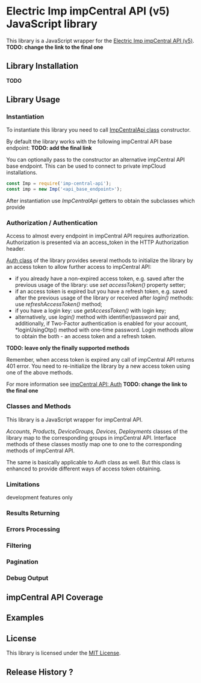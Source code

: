 # Electric Imp impCentral API (v5) JavaScript library

This library is a JavaScript wrapper for the [Electric Imp impCentral API (v5)](https://preview-apidoc.electricimp.com). **TODO: change the link to the final one**

## Library Installation

**TODO**

## Library Usage

### Instantiation

To instantiate this library you need to call [ImpCentralApi class](./lib/ImpCentralApi.js) constructor.

By default the library works with the following impCentral API base endpoint: **TODO: add the final link**

You can optionally pass to the constructor an alternative impCentral API base endpoint. This can be used to connect to private impCloud installations.

```javascript
const Imp = require('imp-central-api');
const imp = new Imp('<api_base_endpoint>'); 
```

After instantiation use *ImpCentralApi* getters to obtain the subclasses which provide 

### Authorization / Authentication

Access to almost every endpoint in impCentral API requires authorization. Authorization is presented via an access_token in the HTTP Authorization header.

[Auth class](./lib/Auth.js) of the library provides several methods to initialize the library by an access token to allow further access to impCentral API:

- if you already have a non-expired access token, e.g. saved after the previous usage of the library: use *set accessToken()* property setter;
- if an access token is expired but you have a refresh token, e.g. saved after the previous usage of the library or received after *login()* methods: use *refreshAccessToken()* method;
- if you have a login key: use *getAccessToken()* with login key;
- alternatively, use *login()* method with identifier/password pair and, additionally, if Two-Factor authentication is enabled for your account, *loginUsingOtp() method with one-time password. Login methods allow to obtain the both - an access token and a refresh token.

**TODO: leave only the finally supported methods**

Remember, when access token is expired any call of impCentral API returns 401 error. You need to re-initialize the library by a new access token using one of the above methods.

For more information see [impCentral API: Auth](https://preview-apidoc.electricimp.com/accounts.html#tag/Auth) **TODO: change the link to the final one**

### Classes and Methods

This library is a JavaScript wrapper for impCentral API.

*Accounts, Products, DeviceGroups, Devices, Deployments* classes of the library map to the corresponding groups in impCentral API. Interface methods of these classes mostly map one to one to the corresponding methods of impCentral API.

The same is basically applicable to *Auth* class as well. But this class is enhanced to provide different ways of access token obtaining.



### Limitations

development features only

### Results Returning

### Errors Processing

### Filtering

### Pagination

### Debug Output

## impCentral API Coverage

## Examples

## License

This library is licensed under the [MIT License](./LICENSE).

## Release History ?
